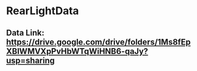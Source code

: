 # RearLightData
## Data Link: https://drive.google.com/drive/folders/1Ms8fEpXBlWMVXpPvHbWTqWiHNB6-qaJy?usp=sharing
